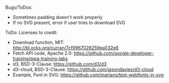 Bugs/ToDos:

- Sometimes padding doesn't work properly
- If no SVG present, error if user tries to download SVG

ToDo: Licenses to credit:

- Download function, MIT: http://bl.ocks.org/curran/7cf9967028259ea032e8
- Fetch API code, Apache 2.0: https://github.com/google-developer-training/pwa-training-labs
- d3, BSD-3-Clause: https://github.com/d3/d3
- d3-cloud, BSD-3-Clause: https://github.com/jasondavies/d3-cloud
- Example, Font in SVG: https://github.com/marians/test-webfonts-in-svg
